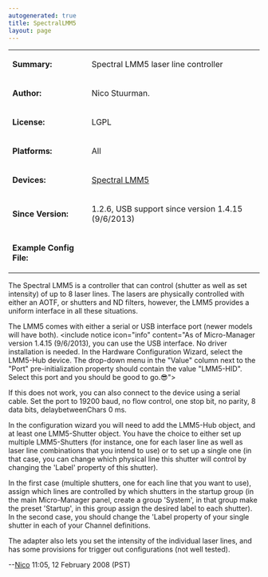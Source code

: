 ```yaml
---
autogenerated: true
title: SpectralLMM5
layout: page
---
```


<table>
<tr>
<td markdown="1">

**Summary:**

</td>
<td markdown="1">

Spectral LMM5 laser line controller

</td>
</tr>
<tr>
<td markdown="1">

**Author:**

</td>
<td markdown="1">

Nico Stuurman.

</td>
</tr>
<tr>
<td markdown="1">

**License:**

</td>
<td markdown="1">

LGPL

</td>
</tr>
<tr>
<td markdown="1">

**Platforms:**

</td>
<td markdown="1">

All

</td>
</tr>
<tr>
<td markdown="1">

**Devices:**

</td>
<td markdown="1">

[Spectral
LMM5](http://www.spectralappliedresearch.com/products/mergemodule/)

</td>
</tr>
<tr>
<td markdown="1">

**Since Version:**

</td>
<td markdown="1">

1.2.6, USB support since version 1.4.15 (9/6/2013)

</td>
</tr>
<tr>
<td markdown="1">

**Example Config File:**

</td>
<td markdown="1">
</td>
</tr>
</table>

The Spectral LMM5 is a controller that can control (shutter as well as
set intensity) of up to 8 laser lines. The lasers are physically
controlled with either an AOTF, or shutters and ND filters, however, the
LMM5 provides a uniform interface in all these situations.

The LMM5 comes with either a serial or USB interface port (newer models
will have both). &lt;include notice icon="info" content="As of Micro-Manager version
1.4.15 (9/6/2013), you can use the USB interface. No driver installation
is needed. In the Hardware Configuration Wizard, select the LMM5-Hub
device. The drop-down menu in the "Value" column next to the "Port"
pre-initialization property should contain the value "LMM5-HID". Select
this port and you should be good to go.😎"&gt;

If this does not work, you can also connect to the device using a serial
cable. Set the port to 19200 baud, no flow control, one stop bit, no
parity, 8 data bits, delaybetweenChars 0 ms.

In the configuration wizard you will need to add the LMM5-Hub object,
and at least one LMM5-Shutter object. You have the choice to either set
up multiple LMM5-Shutters (for instance, one for each laser line as well
as laser line combinations that you intend to use) or to set up a single
one (in that case, you can change which physical line this shutter will
control by changing the 'Label' property of this shutter).

In the first case (multiple shutters, one for each line that you want to
use), assign which lines are controlled by which shutters in the startup
group (in the main Micro-Manager panel, create a group 'System', in that
group make the preset 'Startup', in this group assign the desired label
to each shutter). In the second case, you should change the 'Label
property of your single shutter in each of your Channel definitions.

The adapter also lets you set the intensity of the individual laser
lines, and has some provisions for trigger out configurations (not well
tested).

--[Nico](User:Nico "wikilink") 11:05, 12 February 2008 (PST)


